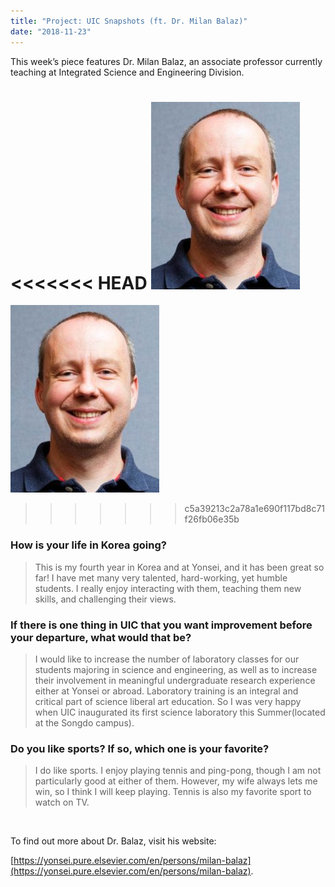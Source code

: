 ```yaml
---
title: "Project: UIC Snapshots (ft. Dr. Milan Balaz)"
date: "2018-11-23"
---
```


This week’s piece features Dr. Milan Balaz, an associate professor currently teaching at Integrated Science and Engineering Division.

<<<<<<< HEAD
![](./images/scribe_milanbalaz-238x300.jpg)
=======
![](images/scribe_milanbalaz-238x300.jpg)
>>>>>>> c5a39213c2a78a1e690f117bd8c71f26fb06e35b

### How is your life in Korea going?

> This is my fourth year in Korea and at Yonsei, and it has been great so far! I have met many very talented, hard-working, yet humble students. I really enjoy interacting with them, teaching them new skills, and challenging their views.

### If there is one thing in UIC that you want improvement before your departure, what would that be?

> I would like to increase the number of laboratory classes for our students majoring in science and engineering, as well as to increase their involvement in meaningful undergraduate research experience either at Yonsei or abroad. Laboratory training is an integral and critical part of science liberal art education. So I was very happy when UIC inaugurated its first science laboratory this Summer(located at the Songdo campus).

### Do you like sports? If so, which one is your favorite?

> I do like sports. I enjoy playing tennis and ping-pong, though I am not particularly good at either of them. However, my wife always lets me win, so I think I will keep playing. Tennis is also my favorite sport to watch on TV.

 

To find out more about Dr. Balaz, visit his website:

[https://yonsei.pure.elsevier.com/en/persons/milan-balaz](https://yonsei.pure.elsevier.com/en/persons/milan-balaz).
